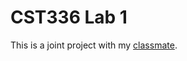 # CST336 Lab 1

This is a joint project with my [classmate](https://github.com/zaking-138/zaking-138.github.io/tree/main/Lab1).
